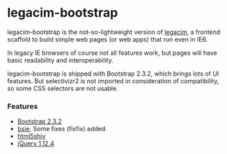 legacim-bootstrap
===

legacim-bootstrap is the not-so-lightweight version of [legacim](https://github.com/shunf4/legacim), a frontend scaffold to build simple web pages (or web apps) that run even in IE6.

In legacy IE browsers of course not all features work, but pages will have basic readability and interoperability.

legacim-bootstrap is shipped with Bootstrap 2.3.2, which brings lots of UI features. But selectivizr2 is not imported in consideration of compatibility, so some CSS selectors are not usable.

### Features

- [Bootstrap 2.3.2](https://github.com/twbs/bootstrap/tree/v2.3.2)
- [bsie](https://github.com/ddouble/bsie), Some fixes (fixfix) added
- [html5shiv](https://github.com/aFarkas/html5shiv)
- [jQuery 1.12.4](https://releases.jquery.com/jquery/)

